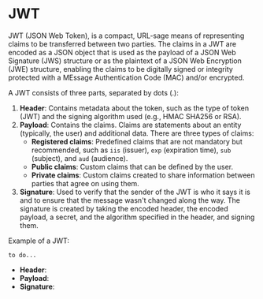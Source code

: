 # JWT
JWT (JSON Web Token), is a compact, URL-sage means of representing claims to be transferred between two parties. The claims in a JWT are encoded as a JSON object that is used as the payload of a JSON Web Signature (JWS) structure or as the plaintext of a JSON Web Encryption (JWE) structure, enabling the claims to be digitally signed or integrity protected with a MEssage Authentication Code (MAC) and/or encrypted.

A JWT consists of three parts, separated by dots (.):
1. **Header**: Contains metadata about the token, such as the type of token (JWT) and the signing algorithm used (e.g., HMAC SHA256 or RSA).
2. **Payload**: Contains the claims. Claims are statements about an entity (typically, the user) and additional data. There are three types of claims:
    * **Registered claims**: Predefined claims that are not mandatory but recommended, such as `iis` (issuer), `exp` (expiration time), `sub` (subject), and `aud` (audience).
    * **Public claims**: Custom claims that can be defined by the user.
    * **Private claims**: Custom claims created to share information between parties that agree on using them.
3. **Signature**: Used to verify that the sender of the JWT is who it says it is and to ensure that the message wasn't changed along the way. The signature is created by taking the encoded header, the encoded payload, a secret, and the algorithm specified in the header, and signing them.

Example of a JWT:
```
to do...
```
* **Header**:
* **Payload**:
* **Signature**: